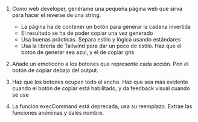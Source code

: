 1. Como web developer, genérame una pequeña página web que sirva para hacer el reverse de una string.
   - La página ha de contener un botón para generar la cadena invertida
   - El resultado se ha de poder copiar una vez generado
   - Usa buenas prácticas. Separa estilo y lógica usando estándares
   - Usa la librería de Tailwind para dar un poco de estilo. Haz que el botón de generar sea azul, y el de copiar gris

2. Añade un emoticono a los botones que represente cada acción. Pon el botón de copiar debajo del output.

3. Haz que los botones ocupen todo el ancho. Haz que sea más evidente cuando el botón de copiar está habilitado, 
   y da feedback visual cuando se use

4. La función execCommand está deprecada, usa su reemplazo. Extrae las funciones anónimas y dales nombre.
